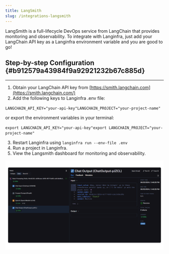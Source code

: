 ```yaml
---
title: LangSmith
slug: /integrations-langsmith
---
```




LangSmith is a full-lifecycle DevOps service from LangChain that provides monitoring and observability. To integrate with Langinfra, just add your LangChain API key as a Langinfra environment variable and you are good to go!


## Step-by-step Configuration {#b912579a43984f9a92921232b67c885d}


---

1. Obtain your LangChain API key from [https://smith.langchain.com](https://smith.langchain.com/)
2. Add the following keys to Langinfra .env file:

`LANGCHAIN_API_KEY="your-api-key"LANGCHAIN_PROJECT="your-project-name"`


or export the environment variables in your terminal:


`export LANGCHAIN_API_KEY="your-api-key"export LANGCHAIN_PROJECT="your-project-name"`

3. Restart Langinfra using `langinfra run --env-file .env`
4. Run a project in Langinfra.
5. View the Langsmith dashboard for monitoring and observability.

![](/img/langsmith-dashboard.png)

